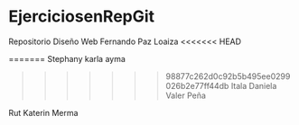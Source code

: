 # EjerciciosenRepGit
Repositorio Diseño Web 
Fernando Paz Loaiza
<<<<<<< HEAD

=======
Stephany karla ayma 
>>>>>>> 98877c262d0c92b5b495ee0299026b2e77ff44db
Itala Daniela Valer Peña

Rut Katerin Merma

